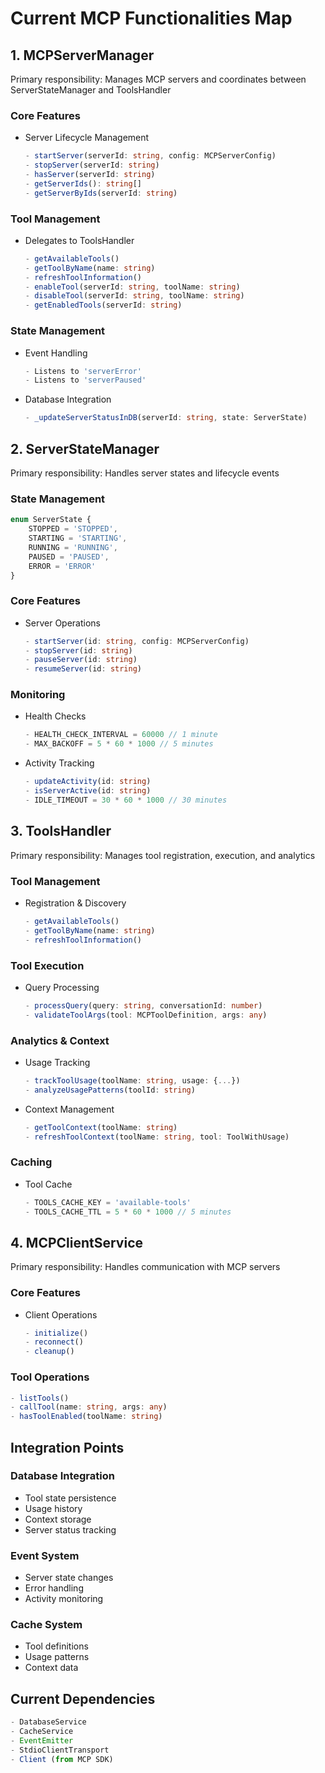 # Current MCP Functionalities Map

## 1. MCPServerManager
Primary responsibility: Manages MCP servers and coordinates between ServerStateManager and ToolsHandler

### Core Features
- Server Lifecycle Management
  ```typescript
  - startServer(serverId: string, config: MCPServerConfig)
  - stopServer(serverId: string)
  - hasServer(serverId: string)
  - getServerIds(): string[]
  - getServerByIds(serverId: string)
  ```

### Tool Management
- Delegates to ToolsHandler
  ```typescript
  - getAvailableTools()
  - getToolByName(name: string)
  - refreshToolInformation()
  - enableTool(serverId: string, toolName: string)
  - disableTool(serverId: string, toolName: string)
  - getEnabledTools(serverId: string)
  ```

### State Management
- Event Handling
  ```typescript
  - Listens to 'serverError'
  - Listens to 'serverPaused'
  ```
- Database Integration
  ```typescript
  - _updateServerStatusInDB(serverId: string, state: ServerState)
  ```

## 2. ServerStateManager
Primary responsibility: Handles server states and lifecycle events

### State Management
```typescript
enum ServerState {
    STOPPED = 'STOPPED',
    STARTING = 'STARTING',
    RUNNING = 'RUNNING',
    PAUSED = 'PAUSED',
    ERROR = 'ERROR'
}
```

### Core Features
- Server Operations
  ```typescript
  - startServer(id: string, config: MCPServerConfig)
  - stopServer(id: string)
  - pauseServer(id: string)
  - resumeServer(id: string)
  ```

### Monitoring
- Health Checks
  ```typescript
  - HEALTH_CHECK_INTERVAL = 60000 // 1 minute
  - MAX_BACKOFF = 5 * 60 * 1000 // 5 minutes
  ```
- Activity Tracking
  ```typescript
  - updateActivity(id: string)
  - isServerActive(id: string)
  - IDLE_TIMEOUT = 30 * 60 * 1000 // 30 minutes
  ```

## 3. ToolsHandler
Primary responsibility: Manages tool registration, execution, and analytics

### Tool Management
- Registration & Discovery
  ```typescript
  - getAvailableTools()
  - getToolByName(name: string)
  - refreshToolInformation()
  ```

### Tool Execution
- Query Processing
  ```typescript
  - processQuery(query: string, conversationId: number)
  - validateToolArgs(tool: MCPToolDefinition, args: any)
  ```

### Analytics & Context
- Usage Tracking
  ```typescript
  - trackToolUsage(toolName: string, usage: {...})
  - analyzeUsagePatterns(toolId: string)
  ```
- Context Management
  ```typescript
  - getToolContext(toolName: string)
  - refreshToolContext(toolName: string, tool: ToolWithUsage)
  ```

### Caching
- Tool Cache
  ```typescript
  - TOOLS_CACHE_KEY = 'available-tools'
  - TOOLS_CACHE_TTL = 5 * 60 * 1000 // 5 minutes
  ```

## 4. MCPClientService
Primary responsibility: Handles communication with MCP servers

### Core Features
- Client Operations
  ```typescript
  - initialize()
  - reconnect()
  - cleanup()
  ```

### Tool Operations
```typescript
- listTools()
- callTool(name: string, args: any)
- hasToolEnabled(toolName: string)
```

## Integration Points

### Database Integration
- Tool state persistence
- Usage history
- Context storage
- Server status tracking

### Event System
- Server state changes
- Error handling
- Activity monitoring

### Cache System
- Tool definitions
- Usage patterns
- Context data

## Current Dependencies
```typescript
- DatabaseService
- CacheService
- EventEmitter
- StdioClientTransport
- Client (from MCP SDK)
``` 